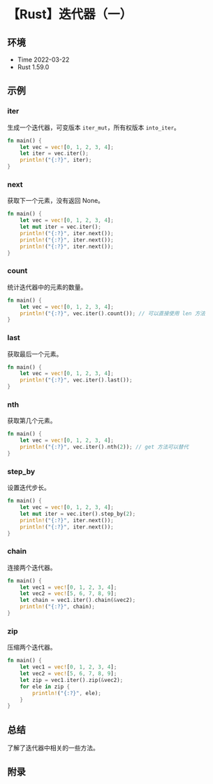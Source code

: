 # 【Rust】迭代器（一）

## 环境

- Time 2022-03-22
- Rust 1.59.0

## 示例

### iter

生成一个迭代器，可变版本 `iter_mut`，所有权版本 `into_iter`。

```rust
fn main() {
    let vec = vec![0, 1, 2, 3, 4];
    let iter = vec.iter();
    println!("{:?}", iter);
}
```

### next

获取下一个元素，没有返回 None。

```rust
fn main() {
    let vec = vec![0, 1, 2, 3, 4];
    let mut iter = vec.iter();
    println!("{:?}", iter.next());
    println!("{:?}", iter.next());
    println!("{:?}", iter.next());
}
```

### count

统计迭代器中的元素的数量。

```rust
fn main() {
    let vec = vec![0, 1, 2, 3, 4];
    println!("{:?}", vec.iter().count()); // 可以直接使用 len 方法
}
```

### last

获取最后一个元素。

```rust
fn main() {
    let vec = vec![0, 1, 2, 3, 4];
    println!("{:?}", vec.iter().last());
}
```

### nth

获取第几个元素。

```rust
fn main() {
    let vec = vec![0, 1, 2, 3, 4];
    println!("{:?}", vec.iter().nth(2)); // get 方法可以替代
}
```

### step_by

设置迭代步长。

```rust
fn main() {
    let vec = vec![0, 1, 2, 3, 4];
    let mut iter = vec.iter().step_by(2);
    println!("{:?}", iter.next());
    println!("{:?}", iter.next());
}
```

### chain

连接两个迭代器。

```rust
fn main() {
    let vec1 = vec![0, 1, 2, 3, 4];
    let vec2 = vec![5, 6, 7, 8, 9];
    let chain = vec1.iter().chain(&vec2);
    println!("{:?}", chain);
}
```

### zip

压缩两个迭代器。

```rust
fn main() {
    let vec1 = vec![0, 1, 2, 3, 4];
    let vec2 = vec![5, 6, 7, 8, 9];
    let zip = vec1.iter().zip(&vec2);
    for ele in zip {
        println!("{:?}", ele);
    }
}
```

## 总结

了解了迭代器中相关的一些方法。

## 附录
